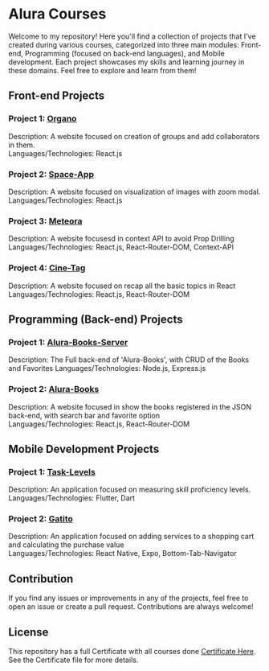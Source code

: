 # Alura Courses

Welcome to my repository! Here you'll find a collection of projects that I've created during various courses, categorized into three main modules: Front-end, Programming (focused on back-end languages), and Mobile development. Each project showcases my skills and learning journey in these domains. Feel free to explore and learn from them!

## Front-end Projects

### Project 1: [Organo](https://github.com/JPonchiroli/Alura/tree/main/Front-End/organo)
Description: A website focused on creation of groups and add collaborators in them. <br />
Languages/Technologies: React.js 

### Project 2: [Space-App](https://github.com/JPonchiroli/Alura/tree/main/Front-End/space-app)
Description: A website focused on visualization of images with zoom modal. <br />
Languages/Technologies: React.js 

### Project 3: [Meteora](https://github.com/JPonchiroli/Alura/tree/main/Front-End/meteora)
Description: A website focusesd in context API to avoid Prop Drilling
Languages/Technologies: React.js, React-Router-DOM, Context-API

### Project 4: [Cine-Tag](https://github.com/JPonchiroli/Alura/tree/main/Front-End/cine-tag)
Description: A website focused on recap all the basic topics in React
Languages/Technologies: React.js, React-Router-DOM

## Programming (Back-end) Projects

### Project 1: [Alura-Books-Server](https://github.com/JPonchiroli/Alura/tree/main/Programming/alura-books-server)
Description: The Full back-end of 'Alura-Books', with CRUD of the Books and Favorites 
Languages/Technologies: Node.js, Express.js 

### Project 2: [Alura-Books](https://github.com/JPonchiroli/Alura/tree/main/Programming/alura-books)
Description: A website focused in show the books registered in the JSON back-end, with search bar and favorite option <br />
Languages/Technologies: React.js, React-Router-DOM


## Mobile Development Projects

### Project 1: [Task-Levels](https://github.com/JPonchiroli/Alura/tree/main/Mobile/taks-levels)
Description: An application focused on measuring skill proficiency levels. <br />
Languages/Technologies: Flutter, Dart

### Project 2: [Gatito](https://github.com/JPonchiroli/Alura/tree/main/Mobile/gatito)
Description: An application focused on adding services to a shopping cart and calculating the purchase value <br />
Languages/Technologies: React Native, Expo, Bottom-Tab-Navigator


## Contribution

If you find any issues or improvements in any of the projects, feel free to open an issue or create a pull request. Contributions are always welcome!

## License

This repository has a full Certificate with all courses done [Certificate Here](https://cursos.alura.com.br/user/joaopedroponqueroli/fullCertificate/f3c3d62d923472c4f864be8e27d4166a). See the Certificate file for more details.
